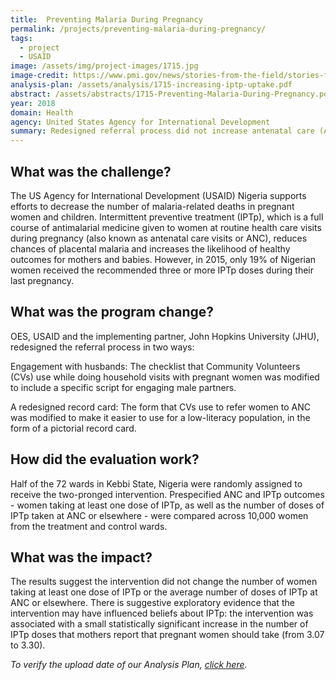 ```yaml
---
title:  Preventing Malaria During Pregnancy
permalink: /projects/preventing-malaria-during-pregnancy/
tags:
  - project
  - USAID
image: /assets/img/project-images/1715.jpg
image-credit: https://www.pmi.gov/news/stories-from-the-field/stories-from-the-field---detail/increasing-uptake-of-iptp-success-seen-in-malawi
analysis-plan: /assets/analysis/1715-increasing-iptp-uptake.pdf
abstract: /assets/abstracts/1715-Preventing-Malaria-During-Pregnancy.pdf
year: 2018
domain: Health
agency: United States Agency for International Development
summary: Redesigned referral process did not increase antenatal care (ANC) attendance for pregnant women.
---
```

## What was the challenge?

The US Agency for International Development (USAID) Nigeria supports efforts to decrease the number of malaria-related deaths in pregnant women and children. Intermittent preventive treatment (IPTp), which is a full course of antimalarial medicine given to women at routine health care visits during pregnancy (also known as antenatal care visits or ANC), reduces chances of placental malaria and increases the likelihood of healthy outcomes for mothers and babies. However, in 2015, only 19% of Nigerian women received the recommended three or more IPTp doses during their last pregnancy.

## What was the program change?

OES, USAID and the implementing partner, John Hopkins University (JHU), redesigned the referral process in two ways:

Engagement with husbands: The checklist that Community Volunteers (CVs) use while doing household visits with pregnant women was modified to include a specific script for engaging male partners.

A redesigned record card: The form that CVs use to refer women to ANC was modified to make it easier to use for a low-literacy population, in the form of a pictorial record card.

## How did the evaluation work?

Half of the 72 wards in Kebbi State, Nigeria were randomly assigned to receive the two-pronged intervention. Prespecified ANC and IPTp outcomes - women taking at least one dose of IPTp, as well as the number of doses of IPTp taken at ANC or elsewhere - were compared across 10,000 women from the treatment and control wards.

## What was the impact?

The results suggest the intervention did not change the number of women taking at least one dose of IPTp or the average number of doses of IPTp at ANC or elsewhere. There is suggestive exploratory evidence that the intervention may have influenced beliefs about IPTp: the intervention was associated with a small statistically significant increase in the number of IPTp doses that mothers report that pregnant women should take (from 3.07 to 3.30).

<i>To verify the upload date of our Analysis Plan, <a href="https://github.com/gsa-oes/office-of-evaluation-sciences/commits/master/assets/analysis/1715-increasing-iptp-uptake.pdf">click here</a>.</i>
